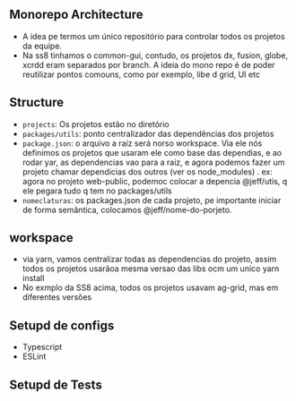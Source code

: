 ## Monorepo Architecture

- A idea pe termos um único repositório para controlar todos os projetos da equipe.
- Na ss8 tinhamos o common-gui, contudo, os projetos dx, fusion, globe, xcrdd eram separados por branch. A ideia do mono repo é de poder reutilizar pontos comouns, como por exemplo, libe d grid, UI etc

## Structure

- `projects`: Os projetos estão no diretório
- `packages/utils`: ponto centralizador das dependências dos projetos
- `package.json`: o arquivo a raíz será norso workspace. Via ele nós definimos os projetos que usaram ele como base das dependias, e ao rodar yar, as dependencias vao para a raiz, e  agora podemos fazer um projeto chamar dependicias dos outros (ver os node_modules) .
  ex: agora no projeto web-public, podemoc colocar a depencia @jeff/utis, q ele pegara tudo q tem no packages/utils
- `nomeclaturas`: os packages.json de cada projeto, pe importante iniciar de forma semântica, colocamos @jeff/nome-do-porjeto.

## workspace

- via yarn, vamos centralizar todas as dependencias do projeto, assim todos os projetos usarãoa mesma versao das libs ocm um unico yarn install
- No exmplo da SS8 acima, todos os projetos usavam ag-grid, mas em diferentes versões

## Setupd de configs
- Typescript
- ESLint

## Setupd de Tests
